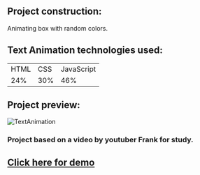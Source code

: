 ## Project construction:

Animating box with random colors.


## Text Animation technologies used:

<table>
<tr>
<td> HTML </td>
<td> CSS </td>
<td> JavaScript </td>
</tr>
<tr>
<td> 24% </td>
<td> 30% </td>
<td> 46% </td>
</tr>
<table>

## Project preview:
  
  ![TextAnimation](https://user-images.githubusercontent.com/65191024/212781574-46a6870a-7dfa-476b-abd0-76ea1d3791f8.gif)

### Project based on a video by youtuber Frank for study.

## <a href="https://thiagocod.github.io/textAnimate/">Click here for demo<a>
